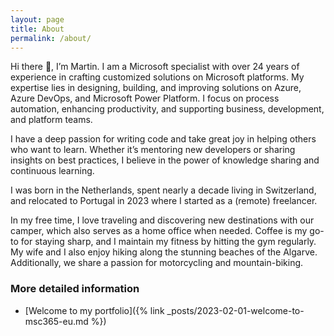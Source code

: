 ```yaml
---
layout: page
title: About
permalink: /about/
---
```


<!-- <img alt="Profile picture" style="border-radius: 3px; border-color: gray; border-style: solid; border-width: 2px" src="https://msc365.eu/assets/img/msc365-profile.jpg" width="180px"> -->

Hi there 👋, I’m Martin. I am a Microsoft specialist with over 24 years of experience in crafting customized solutions on Microsoft platforms. My expertise lies in designing, building, and improving solutions on Azure, Azure DevOps, and Microsoft Power Platform. I focus on process automation, enhancing productivity, and supporting business, development, and platform teams.

I have a deep passion for writing code and take great joy in helping others who want to learn. Whether it’s mentoring new developers or sharing insights on best practices, I believe in the power of knowledge sharing and continuous learning.

I was born in the Netherlands, spent nearly a decade living in Switzerland, and relocated to Portugal in 2023 where I started as a (remote) freelancer.

In my free time, I love traveling and discovering new destinations with our camper, which also serves as a home office when needed. Coffee is my go-to for staying sharp, and I maintain my fitness by hitting the gym regularly. My wife and I also enjoy hiking along the stunning beaches of the Algarve. Additionally, we share a passion for motorcycling and mountain-biking.

### More detailed information

- [Welcome to my portfolio]({% link _posts/2023-02-01-welcome-to-msc365-eu.md %})
